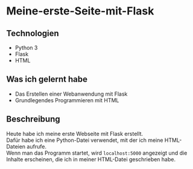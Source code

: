 # Meine-erste-Seite-mit-Flask

## Technologien
- Python 3
- Flask
- HTML

## Was ich gelernt habe
- Das Erstellen einer Webanwendung mit Flask
- Grundlegendes Programmieren mit HTML


## Beschreibung
Heute habe ich meine erste Webseite mit Flask erstellt.  
Dafür habe ich eine Python-Datei verwendet, mit der ich meine HTML-Dateien aufrufe.  
Wenn man das Programm startet, wird `localhost:5000` angezeigt und die Inhalte erscheinen, die ich in meiner HTML-Datei geschrieben habe.
